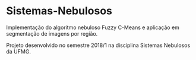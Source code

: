 # Sistemas-Nebulosos
Implementação do algoritmo nebuloso Fuzzy C-Means e aplicação em segmentação de imagens por região.

Projeto desenvolvido no semestre 2018/1 na disciplina Sistemas Nebulosos da UFMG.
